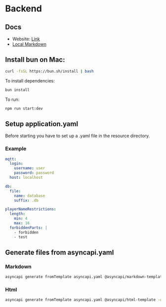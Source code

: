 # Backend

## Docs

- Website: [Link](https://makoeta.github.io/digkickDoc/#operation-send-gameStatus)
- [Local Markdown](./docs/asyncapi.md)

## Install bun on Mac:

```bash
curl -fsSL https://bun.sh/install | bash
```

To install dependencies:

```bash
bun install
```

To run:

```bash
npm run start:dev
```

## Setup application.yaml

Before starting you have to set up a .yaml file in the resource directory.

### Example

```yaml
mqtt:
  login:
    username: user
    password: password
  host: localhost

db:
  file:
    name: database
    suffix: .db

playerNameRestrictions:
  length:
    min: 4
    max: 16
  forbiddenParts: |
    - forbidden
    - test

```

## Generate files from asyncapi.yaml

### Markdown

```bash
asyncapi generate fromTemplate asyncapi.yaml @asyncapi/markdown-template -o docs --force-write
```

### Html

```bash
asyncapi generate fromTemplate asyncapi.yaml @asyncapi/html-template -o docs --force-write
```
